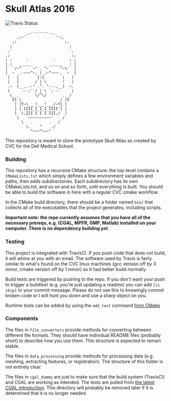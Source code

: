 Skull Atlas 2016
================

![Travis Status](https://travis-ci.com/chipbuster/skull-atlas.svg?token=JKmHgBdX7axXPFzjazNA)

```
         _,.-------.,_
     ,;~'             '~;,
   ,;                     ;,
  ;                         ;
 ,'                         ',
,;                           ;,
; ;      .           .      ; ;
| ;   ______       ______   ; |
|  `/~"     ~" . "~     "~\'  |
|  ~  ,-~~~^~, | ,~^~~~-,  ~  |
 |   |        }:{        |   |
 |   l       / | \       !   |
 .~  (__,.--" .^. "--.,__)  ~.
 |     ---;' / | \ `;---     |
  \__.       \/^\/       .__/
   V| \                 / |V
    | |T~\___!___!___/~T| |
    | |`IIII_I_I_I_IIII'| |
    |  \,III I I I III,/  |
     \   `~~~~~~~~~~'    /
       \   .       .   /  
         \.    ^    ./
           ^~~~^~~~^
```

This repository is meant to store the prototype Skull Atlas as created by CVC
for the Dell Medical School.

### Building

This repository has a recursive CMake structure: the top-level contains a
`CMakeLists.txt` which simply defines a few environment variables and paths,
then adds subdirectories. Each subdirectory has its own CMakeLists.txt, and so
on and so forth, until everything is built. You should be able to build the
software in here with a regular CVC cmake workflow.

In the CMake build directory, there should be a folder named `bin/` that collects
all of the executables that the project generates, including scripts.

**Important note: the repo currently assumes that you have all of the necessary
prereqs, e.g. (CGAL, MPFR, GMP, Matlab) installed on your computer. There is no
dependency building yet.**

### Testing

This project is integrated with TravisCI. If you push code that does not build,
it will whine at you with an email. The software used by Travis is fairly
similar to what's found on the CVC linux machines (gcc version off by 3 minor,
cmake version off by 1 minor) so it had better build normally.

Build tests are triggered by pushing to the repo. If you don't want your push to
trigger a buildtest (e.g. you're just updating a readme) you can add `[ci skip]`
to your commit message. Please do not use this to knowingly commit broken code
or I will hunt you down and use a sharp object on you.

Runtime tests can be added by using the `add_test` command
[from CMake](https://cmake.org/cmake/help/v2.8.10/cmake.html#command:add_test)

### Components

The files in `file_converters` provide methods for converting between different
file formats. They should have individual README files (probably short) to
describe how you use them. This structure is expected to remain stable.

The files in `data_processing` provide methods for processing data (e.g.
meshing, extracting features, or registration). The structure of this folder is
not entirely clear.

The files in `cgal_dummy` are just to make sure that the build system (TravisCI)
and CGAL are working as intended. The tests are pulled
from [the latest CGAL introduction](http://doc.cgal.org/latest/Manual/introduction.html).
This directory will probably be removed later if it is determined that it is no
longer needed.
